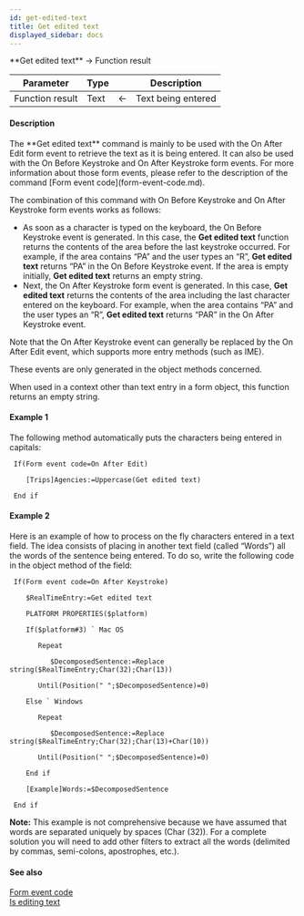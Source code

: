 ```yaml
---
id: get-edited-text
title: Get edited text
displayed_sidebar: docs
---
```


<!--REF #_command_.Get edited text.Syntax-->**Get edited text**  -> Function result<!-- END REF-->
<!--REF #_command_.Get edited text.Params-->
| Parameter | Type |  | Description |
| --- | --- | --- | --- |
| Function result | Text | <- | Text being entered |

<!-- END REF-->

#### Description 

<!--REF #_command_.Get edited text.Summary-->The **Get edited text** command is mainly to be used with the On After Edit form event to retrieve the text as it is being entered.<!-- END REF--> It can also be used with the On Before Keystroke and On After Keystroke form events. For more information about those form events, please refer to the description of the command [Form event code](form-event-code.md).

The combination of this command with On Before Keystroke and On After Keystroke form events works as follows:

* As soon as a character is typed on the keyboard, the On Before Keystroke event is generated. In this case, the **Get edited text** function returns the contents of the area before the last keystroke occurred. For example, if the area contains “PA” and the user types an “R”, **Get edited text** returns “PA” in the On Before Keystroke event. If the area is empty initially, **Get edited text** returns an empty string.
* Next, the On After Keystroke form event is generated. In this case, **Get edited text** returns the contents of the area including the last character entered on the keyboard. For example, when the area contains “PA” and the user types an “R”, **Get edited text** returns “PAR” in the On After Keystroke event.

Note that the On After Keystroke event can generally be replaced by the On After Edit event, which supports more entry methods (such as IME).

These events are only generated in the object methods concerned.

When used in a context other than text entry in a form object, this function returns an empty string.

#### Example 1 

The following method automatically puts the characters being entered in capitals:

```4d
 If(Form event code=On After Edit)

    [Trips]Agencies:=Uppercase(Get edited text)

 End if
```

#### Example 2 

Here is an example of how to process on the fly characters entered in a text field. The idea consists of placing in another text field (called “Words”) all the words of the sentence being entered. To do so, write the following code in the object method of the field: 

```4d
 If(Form event code=On After Keystroke)

    $RealTimeEntry:=Get edited text

    PLATFORM PROPERTIES($platform)

    If($platform#3) ` Mac OS

       Repeat

          $DecomposedSentence:=Replace string($RealTimeEntry;Char(32);Char(13))

       Until(Position(" ";$DecomposedSentence)=0)

    Else ` Windows

       Repeat

          $DecomposedSentence:=Replace string($RealTimeEntry;Char(32);Char(13)+Char(10))

       Until(Position(" ";$DecomposedSentence)=0)

    End if

    [Example]Words:=$DecomposedSentence

 End if
```

**Note:** This example is not comprehensive because we have assumed that words are separated uniquely by spaces (Char (32)). For a complete solution you will need to add other filters to extract all the words (delimited by commas, semi-colons, apostrophes, etc.).

#### See also 
[Form event code](form-event-code.md)  
[Is editing text](is-editing-text.md)  